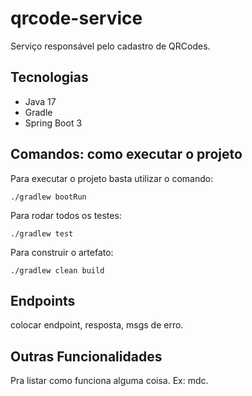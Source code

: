 # qrcode-service

Serviço responsável pelo cadastro de QRCodes.

## Tecnologias

- Java 17
- Gradle
- Spring Boot 3

## Comandos: como executar o projeto

Para executar o projeto basta utilizar o comando:
```
./gradlew bootRun
```

Para rodar todos os testes:
```
./gradlew test
```

Para construir o artefato:
```
./gradlew clean build
```

## Endpoints

colocar endpoint, resposta, msgs de erro.

## Outras Funcionalidades
Pra listar como funciona alguma coisa. Ex: mdc.

